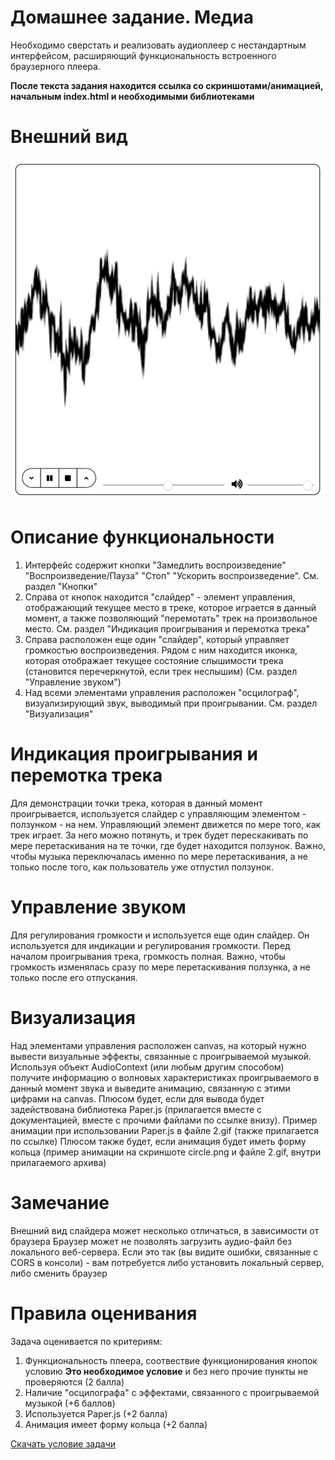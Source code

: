 <div class="problem__statement text">

<div class="problem-statement">

<div class="header">

# Домашнее задание. Медиа

</div>

<div class="legend"><span style="">

Необходимо сверстать и реализовать аудиоплеер с нестандартным интерфейсом, расширяющий функциональность встроенного браузерного плеера.

<span style="font-weight:bold;">После текста задания находится ссылка со скриншотами/анимацией, начальным index.html и необходимыми библиотеками</span>

# Внешний вид

<span class="section">![](index.png)

# Описание функциональности

<span class="section">

1.  Интерфейс содержит кнопки "Замедлить воспроизведение" "Воспроизведение/Пауза" "Стоп" "Ускорить воспроизведение". См. раздел "Кнопки"
2.  Справа от кнопок находится "слайдер" - элемент управления, отображающий текущее место в треке, которое играется в данный момент, а также позволяющий "перемотать" трек на произвольное место. См. раздел "Индикация проигрывания и перемотка трека"
3.  Справа расположен еще один "слайдер", который управляет громкостью воспроизведения. Рядом с ним находится иконка, которая отображает текущее состояние слышимости трека (становится перечеркнутой, если трек неслышим) (См. раздел "Управление звуком")
4.  Над всеми элементами управления расположен "осцилограф", визуализирующий звук, выводимый при проигрывании. См. раздел "Визуализация"

# Индикация проигрывания и перемотка трека

<span class="section">

Для демонстрации точки трека, которая в данный момент проигрывается, используется слайдер с управляющим элементом - ползунком - на нем. Управляющий элемент движется по мере того, как трек играет. За него можно потянуть, и трек будет перескакивать по мере перетаскивания на те точки, где будет находится ползунок. Важно, чтобы музыка переключалась именно по мере перетаскивания, а не только после того, как пользователь уже отпустил ползунок.

# Управление звуком

<span class="section">

Для регулирования громкости и используется еще один слайдер. Он используется для индикации и регулирования громкости. Перед началом проигрывания трека, громкость полная. Важно, чтобы громкость изменялась сразу по мере перетаскивания ползунка, а не только после его отпускания.

# Визуализация

<span class="section">Над элементами управления расположен canvas, на который нужно вывести визуальные эффекты, связанные с проигрываемой музыкой. Используя объект AudioContext (или любым другим способом) получите информацию о волновых характеристиках проигрываемого в данный момент звука и выведите анимацию, связанную с этими цифрами на canvas.
Плюсом будет, если для вывода будет задействована библиотека Paper.js (прилагается вместе с документацией, вместе с прочими файлами по ссылке внизу). Пример анимации при использовании Paper.js в файле 2.gif (также прилагается по ссылке)
Плюсом также будет, если анимация будет иметь форму кольца (пример анимации на скриншоте circle.png и файле 2.gif, внутри прилагаемого архива)

# Замечание

<span class="section">Внешний вид слайдера может несколько отличаться, в зависимости от браузера
Браузер может не позволять загрузить аудио-файл без локального веб-сервера. Если это так (вы видите ошибки, связанные с CORS в консоли) - вам потребуется либо установить локальный сервер, либо сменить браузер

# Правила оценивания

<span class="section">Задача оценивается по критериям:

1.  Функциональность плеера, соотвествие функционирования кнопок условию <span style="font-weight:bold;">Это необходимое условие</span> и без него прочие пункты не проверяются (2 балла)
2.  Наличие "осцилографа" с эффектами, связанного с проигрываемой музыкой (+6 баллов)
3.  Используется Paper.js (+2 балла)
4.  Анимация имеет форму кольца (+2 балла)

</span></span></span></span></span></span></span></span></div>

</div>

[Скачать условие задачи](https://yadi.sk/d/PY_EwgLj-m4fgA)</div>
